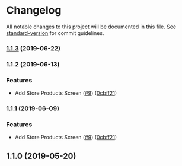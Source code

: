 # Changelog

All notable changes to this project will be documented in this file. See [standard-version](https://github.com/conventional-changelog/standard-version) for commit guidelines.

### [1.1.3](https://github.com/instachaw/instachaw.github.io/compare/v1.1.2...v1.1.3) (2019-06-22)



### 1.1.2 (2019-06-13)


### Features

* Add Store Products Screen ([#9](https://github.com/instachaw/instachaw.github.io/issues/9)) ([0cbff21](https://github.com/instachaw/instachaw.github.io/commit/0cbff21))



### 1.1.1 (2019-06-09)


### Features

* Add Store Products Screen ([#9](https://github.com/creatrixity/delight-ui/issues/9)) ([0cbff21](https://github.com/creatrixity/delight-ui/commit/0cbff21))



## 1.1.0 (2019-05-20)
